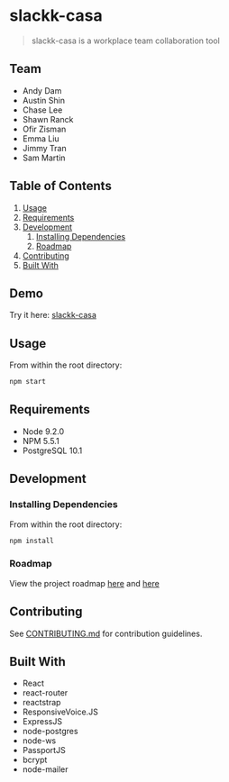 # slackk-casa

> slackk-casa is a workplace team collaboration tool

## Team

* Andy Dam
* Austin Shin
* Chase Lee
* Shawn Ranck
* Ofir Zisman
* Emma Liu
* Jimmy Tran
* Sam Martin

## Table of Contents

1. [Usage](#Usage)
1. [Requirements](#requirements)
1. [Development](#development)
   1. [Installing Dependencies](#installing-dependencies)
   1. [Roadmap](#roadmap)
1. [Contributing](#contributing)
1. [Built With](#built-with)

## Demo

Try it here: [slackk-casa](https://slackk.herokuapp.com/)

## Usage

From within the root directory:

```sh
npm start
```

## Requirements

* Node 9.2.0
* NPM 5.5.1
* PostgreSQL 10.1

## Development

### Installing Dependencies

From within the root directory:

```sh
npm install
```

### Roadmap

View the project roadmap [here](https://trello.com/b/C8iO27vD/taut) and [here](https://trello.com/slackk)

## Contributing

See [CONTRIBUTING.md](CONTRIBUTING.md) for contribution guidelines.

## Built With

* React
* react-router
* reactstrap
* ResponsiveVoice.JS
* ExpressJS
* node-postgres
* node-ws
* PassportJS
* bcrypt
* node-mailer
